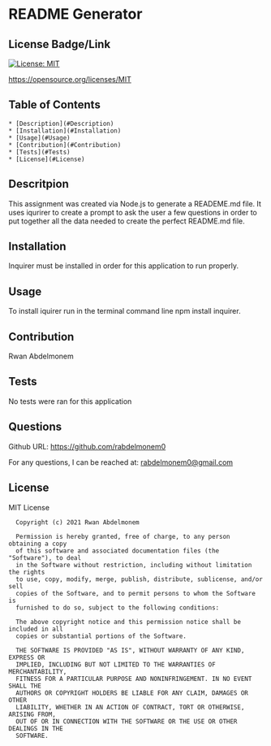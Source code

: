 
  # README Generator

  ## License Badge/Link
  [![License: MIT](https://img.shields.io/badge/License-MIT-yellow.svg)](https://opensource.org/licenses/MIT)

  https://opensource.org/licenses/MIT
  ## Table of Contents
    * [Description](#Description)
    * [Installation](#Installation)
    * [Usage](#Usage)
    * [Contribution](#Contribution)
    * [Tests](#Tests)
    * [License](#License)

  ## Descritpion
  This assignment was created via Node.js to generate a READEME.md file. It uses iqurirer to create a prompt to ask the user a few questions in order to put together all the data needed to create the perfect README.md file.

  ## Installation
  Inquirer must be installed in order for this application to run properly.

  ## Usage
  To install iquirer run in the terminal command line npm install inquirer.

  ## Contribution
  Rwan Abdelmonem

  ## Tests
  No tests were ran for this application

  ## Questions

  Github URL:
  https://github.com/rabdelmonem0

  For any questions, I can be reached at:
  rabdelmonem0@gmail.com


  ## License
  MIT License

      Copyright (c) 2021 Rwan Abdelmonem
      
      Permission is hereby granted, free of charge, to any person obtaining a copy
      of this software and associated documentation files (the "Software"), to deal
      in the Software without restriction, including without limitation the rights
      to use, copy, modify, merge, publish, distribute, sublicense, and/or sell
      copies of the Software, and to permit persons to whom the Software is
      furnished to do so, subject to the following conditions:
      
      The above copyright notice and this permission notice shall be included in all
      copies or substantial portions of the Software.
      
      THE SOFTWARE IS PROVIDED "AS IS", WITHOUT WARRANTY OF ANY KIND, EXPRESS OR
      IMPLIED, INCLUDING BUT NOT LIMITED TO THE WARRANTIES OF MERCHANTABILITY,
      FITNESS FOR A PARTICULAR PURPOSE AND NONINFRINGEMENT. IN NO EVENT SHALL THE
      AUTHORS OR COPYRIGHT HOLDERS BE LIABLE FOR ANY CLAIM, DAMAGES OR OTHER
      LIABILITY, WHETHER IN AN ACTION OF CONTRACT, TORT OR OTHERWISE, ARISING FROM,
      OUT OF OR IN CONNECTION WITH THE SOFTWARE OR THE USE OR OTHER DEALINGS IN THE
      SOFTWARE.

